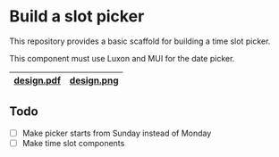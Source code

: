 # Build a slot picker

This repository provides a basic scaffold for building a time slot picker.

This component must use Luxon and MUI for the date picker.

| [design.pdf](design.pdf) | [design.png](design.png) |
| ------------------------ | ------------------------ |

## Todo 

* [ ] Make picker starts from Sunday instead of Monday 
* [ ] Make time slot components